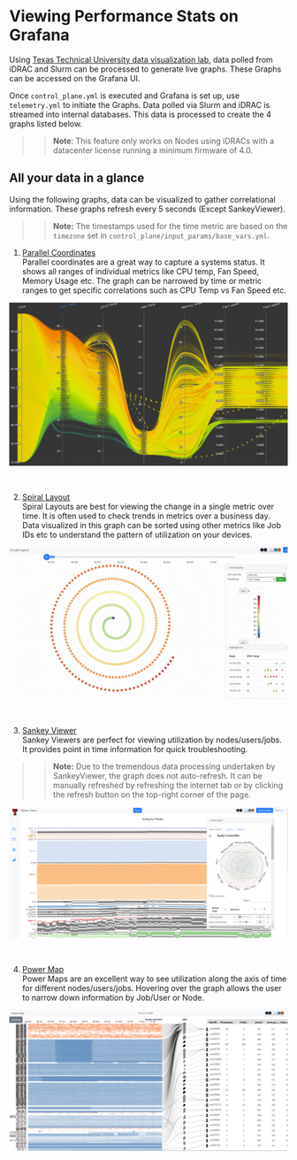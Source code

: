 # Viewing Performance Stats on Grafana

Using [Texas Technical University data visualization lab](https://idatavisualizationlab.github.io/HPCC), data polled from iDRAC and Slurm can be processed to generate live graphs. These Graphs can be accessed on the Grafana UI.

Once `control_plane.yml` is executed and Grafana is set up, use `telemetry.yml` to initiate the Graphs. Data polled via Slurm and iDRAC is streamed into internal databases. This data is processed to create the 4 graphs listed below.

>> __Note__: This feature only works on Nodes using iDRACs with a datacenter license running a minimum firmware of 4.0.

## All your data in a glance

Using the following graphs, data can be visualized to gather correlational information. These graphs refresh every 5 seconds (Except SankeyViewer). 

>> __Note:__ The timestamps used for the time metric are based on the `timezone` set in `control_plane/input_params/base_vars.yml`. 
1. [Parallel Coordinates](https://idatavisualizationlab.github.io/HPCC/#ParallelCoordinates) <br>
Parallel coordinates are a great way to capture a systems status. It shows all ranges of individual metrics like CPU temp, Fan Speed, Memory Usage etc. The graph can be narrowed by time or metric ranges to get specific correlations such as CPU Temp vs Fan Speed etc.

![Parallel Coordinates](Images/ParallelCoordinates.png)

<br>

2. [Spiral Layout](https://idatavisualizationlab.github.io/HPCC/#Spiral_Layout) <br>
Spiral Layouts are best for viewing the change in a single metric over time. It is often used to check trends in metrics over a business day. Data visualized in this graph can be sorted using other metrics like Job IDs etc to understand the pattern of utilization on your devices.

![Spiral Layout](Images/Spirallayout.gif)

<br>

3. [Sankey Viewer](https://idatavisualizationlab.github.io/HPCC/#SankeyViewer) <br>
Sankey Viewers are perfect for viewing utilization by nodes/users/jobs. It provides point in time information for quick troubleshooting.

>> __Note:__ Due to the tremendous data processing undertaken by SankeyViewer, the graph does not auto-refresh. It can be manually refreshed by refreshing the internet tab or by clicking the refresh button on the top-right corner of the page.

![Sankey Viewer](Images/SankeyViewer.png)

<br>

4. [Power Map](https://idatavisualizationlab.github.io/HPCC/#PowerMap) <br>
Power Maps are an excellent way to see utilization along the axis of time for different nodes/users/jobs. Hovering over the graph allows the user to narrow down information by Job/User or Node.

![Power Map](Images/PowerMap.png)

<br>


